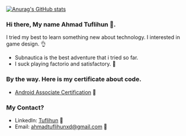 [![Anurag's GitHub stats](https://github-readme-stats.vercel.app/api?username=leguna&count_private=true&show_icons=true&theme=dracula)](https://github.com/leguna/)

### Hi there, My name Ahmad Tuflihun 👋. 
I tried my best to learn something new about technology.
I interested in game design. 👌
- Subnautica is the best adventure that i tried so far.
- I suck playing factorio and satisfactory. 🤢

### By the way. Here is my certificate about code.
- [Android Associate Certification](https://www.credential.net/d77f0148-91ff-4b82-a43f-2aceb1f43580) 📱

### My Contact?
- LinkedIn: [Tuflihun](https://www.linkedin.com/in/tuflihun/) 🏢
- Email: ahmadtuflihunxd@gmail.com 📧

<!--
**Leguna/leguna** is a ✨ _special_ ✨ repository because its `README.md` (this file) appears on your GitHub profile.

Here are some ideas to get you started:

- 🔭 I’m currently working on ...
- 🌱 I’m currently learning ...
- 👯 I’m looking to collaborate on ...
- 🤔 I’m looking for help with ...
- 💬 Ask me about ...
- 📫 How to reach me: ...
- 😄 Pronouns: ...
- ⚡ Fun fact: ...
-->
